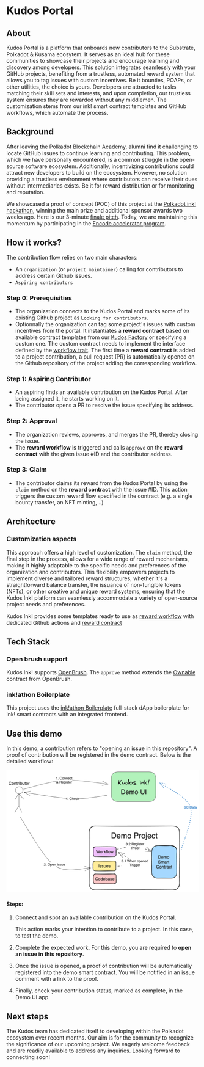 # Kudos Portal

## About

Kudos Portal is a platform that onboards new contributors to the Substrate, Polkadot & Kusama ecosytem. It serves as an ideal hub for these communities to showcase their projects and encourage learning and discovery among developers. This solution integrates seamlessly with your GitHub projects, benefiting from a trustless, automated reward system that allows you to tag issues with custom incentives. Be it bounties, POAPs, or other utilities, the choice is yours. Developers are attracted to tasks matching their skill sets and interests, and upon completion, our trustless system ensures they are rewarded without any middlemen. The customization stems from our ink! smart contract templates and GitHub workflows, which automate the process.

## Background

After leaving the Polkadot Blockchain Academy, alumni find it challenging to locate GitHub issues to continue learning and contributing. This problem, which we have personally encountered, is a common struggle in the open-source software ecosystem. Additionally, incentivizing contributions could attract new developers to build on the ecosystem. However, no solution providing a trustless environment where contributors can receive their dues without intermediaries exists. Be it for reward distribution or for monitoring and reputation.

We showcased a proof of concept (POC) of this project at the [Polkadot ink! hackathon](https://www.encode.club/polkadot-ink-hackathon), winning the main prize and additional sponsor awards two weeks ago. Here is our 3-minute [finale pitch](https://www.youtube.com/watch?v=zw07lCW639w). Today, we are maintaining this momentum by participating in the [Encode accelerator program](https://www.encode.club/encode-polkadot-accelerator-2023).

## How it works?

The contribution flow relies on two main characters:
- An `organization` (or `project maintainer`) calling for contributors to address certain Github issues. 
- `Aspiring contributors`

### Step 0: Prerequisities

- The organization connects to the Kudos Portal and marks some of its existing Github project as `Looking for contributors`.
- Optionnally the organization can tag some project's issues with custom incentives from the portal. It instantiates a **reward contract** based on available contract templates from our [Kudos Factory](https://github.com/kudos-ink/contracts) or specifying a custom one. The custom contract needs to implement the interface defined by the [workflow trait](https://github.com/kudos-ink/contracts/blob/main/contracts/src/traits/workflow.rs). The first time a **reward contract** is added to a project contribution, a pull request (PR) is automatically opened on the Github repository of the project adding the corresponding workflow.

### Step 1: Aspiring Contributor

- An aspiring finds an available contribution on the Kudos Portal. After being assigned it, he starts working on it.
- The contributor opens a PR to resolve the issue specifying its address.

### Step 2: Approval

- The organization reviews, approves, and merges the PR, thereby closing the issue.
- The **reward workflow** is triggered and calls `approve` on the **reward contract** with the given issue #ID and the contributor address.

### Step 3: Claim

- The contributor claims its reward from the Kudos Portal by using the `claim` method on the **reward contract** with the issue #ID. This action triggers the custom reward flow specified in the contract (e.g. a single bounty transfer, an NFT minting, ..)

## Architecture

### Customization aspects

This approach offers a high level of customization. The `claim` method, the final step in the process, allows for a wide range of reward mechanisms, making it highly adaptable to the specific needs and preferences of the organization and contributors. This flexibility empowers projects to implement diverse and tailored reward structures, whether it's a straightforward balance transfer, the issuance of non-fungible tokens (NFTs), or other creative and unique reward systems, ensuring that the Kudos Ink! platform can seamlessly accommodate a variety of open-source project needs and preferences. 

Kudos Ink! provides some templates ready to use as [reward workflow](https://github.com/kudos-ink/workflow-example/blob/main/.github/workflows/issue-closed.yml) with dedicated Github actions and [reward contract](https://github.com/kudos-ink/contracts/blob/main/contracts/src/token/single-token/lib.rs)

## Tech Stack

### Open brush support

Kudos Ink! supports [OpenBrush](https://github.com/Brushfam/openbrush-contracts). The `approve` method extends the [Ownable](https://learn.brushfam.io/docs/OpenBrush/smart-contracts/ownable) contract from OpenBrush.

### ink!athon Boilerplate

This project uses the [ink!athon Boilerplate](https://github.com/scio-labs/inkathon) full-stack dApp boilerplate for ink! smart contracts with an integrated frontend.

## Use this demo

In this demo, a contribution refers to "opening an issue in this repository". A proof of contribution will be registered in the demo contract.
Below is the detailed workflow:

![Kudos Ink! Demo Flow](kudos-ink_demo.png)

#### Steps:

1. Connect and spot an available contribution on the Kudos Portal.

   This action marks your intention to contribute to a project. In this case, to test the demo.

2. Complete the expected work. For this demo, you are required to **open an issue in this repository**.

3. Once the issue is opened, a proof of contribution will be automatically registered into the demo smart contract. You will be notified in an issue comment with a link to the proof.

4. Finally, check your contribution status, marked as complete, in the Demo UI app.

## Next steps

The Kudos team has dedicated itself to developing within the Polkadot ecosystem over recent months. Our aim is for the community to recognize the significance of our upcoming project. We eagerly welcome feedback and are readily available to address any inquiries. Looking forward to connecting soon!
